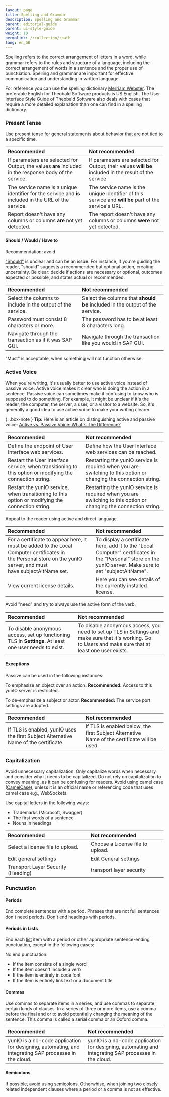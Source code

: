 ```yaml
---
layout: page
title: Spelling and Grammar
description: Spelling and Grammar
parent: editorial-guide
parent: ui-style-guide
weight: 10
permalink: /:collection/:path
lang: en_GB
---
```


Spelling refers to the correct arrangement of letters in a word, while grammar refers to the rules and structure of a language, including the correct arrangement of words in a sentence and the proper use of punctuation. Spelling and grammar are important for effective communication and understanding in written language.

For reference you can use the spelling dictionary [Merriam Webster](https://www.merriam-webster.com). The preferable English for Theobald Software products is US English.
The User Interface Style Guide of Theobald Software also deals with cases that require a more detailed explanation than one can find in a spelling dictionary.

### Present Tense

Use present tense for general statements about behavior that are not tied to a specific time.

| Recommended | Not recommended | 
| :------ |:--- |
|If parameters are selected for Output, the values **are** included in the response body of the service.| If parameters are selected for Output, their values **will be** included in the result of the service |
|The service name is a unique identifier for the service and **is** included in the URL of the service.|The service name is the unique identifier of this service and **will be** part of the service's URL. |
|Report doesn't have any columns or columns **are** not yet detected.|The report doesn't have any columns or columns **were** not yet detected.|

#### Should / Would / Have to

Recommendation: avoid.

["Should"](https://developers.google.com/style/word-list#should) is unclear and can be an issue. For instance, if you're guiding the reader, "should" suggests a recommended but optional action, creating uncertainty. Be clear: decide if actions are necessary or optional, outcomes expected or possible, and states actual or recommended.

| Recommended | Not recommended | 
| :------ |:--- |
| Select the columns to include in the output of the service. |Select the columns that **should be** included in the output of the service.|
| Password must consist 8 characters or more. | The password has to be at least 8 characters long.|
|Navigate through the transaction as if it was SAP GUI.|Navigate through the transaction like you would in SAP GUI. |


"Must" is acceptable, when something will not function otherwise.

### Active Voice
When you're writing, it's usually better to use active voice instead of passive voice. Active voice makes it clear who is doing the action in a sentence. Passive voice can sometimes make it confusing to know who is supposed to do something. For example, it might be unclear if it's the reader, the computer, the server, a user, or a visitor to a website. So, it's generally a good idea to use active voice to make your writing clearer.

{: .box-note }
**Tip:** Here is an article on distinguishing active and passive voice: [Active vs. Passive Voice: What's The Difference?](https://www.merriam-webster.com/grammar/active-vs-passive-voice-difference)


| Recommended | Not recommended | 
| :------ |:--- |
| Define the endpoint of User Interface web services. | Define how the User Interface web services can be reached. | 
| Restart the User Interface service, when transitioning to this option or modifying the connection string.| Restarting the yunIO service is required when you are switching to this option or changing the connection string.|
|Restart the yunIO service, when transitioning to this option or modifying the connection string.|Restarting the yunIO service is required when you are switching to this option or changing the connection string.|

Appeal to the reader using active and direct language. 

| Recommended | Not recommended | 
| :------ |:--- |
|For a certificate to appear here, it must be added to the Local Computer certificates in the Personal store on the yunIO server, and must have subjectAltName set.|To display a certificate here, add it to the "Local Computer" certificates in the "Personal" store on the yunIO server. Make sure to set "subjectAltName".|
|View current license details.|Here you can see details of the currently installed license.|

Avoid "need" and try to always use the active form of the verb.

| Recommended | Not recommended | 
| :------ |:--- |
|To disable anonymous access, set up functioning TLS in **Settings**. At least one user needs to exist. | To disable anonymous access, you need to set up TLS in Settings and make sure that it's working. Go to Users and make sure that at least one user exists.|

#### Exceptions

Passive can be used in the following instances:

To emphasize an object over an action.
**Recommended:** Access to this yunIO server is restricted. 

To de-emphasize a subject or actor.
**Recommended:** The service port settings are adopted.

| Recommended | Not recommended | 
| :------ |:--- |
|If TLS is enabled, yunIO uses the first Subject Alternative Name of the certificate.|If TLS is enabled below, the first Subject Alternative Name of the certificate will be used.|

### Capitalization
Avoid unnecessary capitalization. Only capitalize words when necessary and consider why it needs to be capitalized. Do not rely on capitalization to convey meaning, as it can be confusing for readers. Avoid using camel case ([CamelCase](https://en.wikipedia.org/wiki/Camel_case)), unless it is an official name or referencing code that uses camel case e.g., WebSockets.

Use capital letters in the following ways:
- Trademarks (Microsoft, Swagger)
- The first words of a sentence
- Nouns in headings


| Recommended | Not recommended | 
| :------ |:--- |
|Select a license file to upload.| Choose a License file to upload.|
|Edit general settings | Edit General settings|
|Transport Layer Security (Heading) | transport layer security |

### Punctuation	
#### Periods
End complete sentences with a period. Phrases that are not full sentences don't need periods. 
Don't end headings with periods.

#### Periods in Lists
End each [list](./text-constructing#list) item with a period or other appropriate sentence-ending punctuation, except in the following cases:

No end punctuation:

- If the item consists of a single word
- If the item doesn't include a verb
- If the item is entirely in code font
- If the item is entirely link text or a document title

#### Commas
Use commas to separate items in a series, and use commas to separate certain kinds of clauses.
In a series of three or more items, use a comma before the final and or to avoid potentially changing the meaning of the sentence. This comma is called a serial comma or an Oxford comma.

| Recommended | Not recommended | 
| :------ |:--- |
|yunIO is a no-code application for designing, automating, and integrating SAP processes in the cloud.| yunIO is a no-code application for designing, automating and integrating SAP processes in the cloud.|

#### Semicolons
If possible, avoid using semicolons. Otherwhise, when joining two closely related independent clauses where a period or a comma is not as effective.

